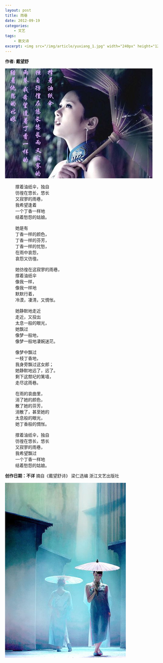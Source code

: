```yaml
--- 
layout: post
title: 雨巷
date: 2012-09-19
categories:
    - 文艺
tags:
    - 散文诗
excerpt: <img src="/img/article/yuxiang_1.jpg" width="240px" height="120px"/>撑着油纸伞，独自彷徨在悠长，悠长又寂寥的雨巷，我希望逢着一个丁香一样地结着愁怨的姑娘。
---
```

__作者: 戴望舒__

![](/img/article/yuxiang_1.jpg)
<pre class="prettyprint">
    撑着油纸伞，独自
    彷徨在悠长，悠长
    又寂寥的雨巷，
    我希望逢着
    一个丁香一样地
    结着愁怨的姑娘。

    她是有
    丁香一样的颜色，
    丁香一样的芬芳，
    丁香一样的忧愁，
    在雨中哀怨，
    哀怨又彷徨。

    她彷徨在这寂寥的雨巷，
    撑着油纸伞
    像我一样，
    像我一样地
    默默行着，
    冷漠，凄清，又惆怅。

    她静默地走近
    走近，又投出
    太息一般的眼光，
    她飘过
    像梦一般地，
    像梦一般地凄婉迷茫。

    像梦中飘过
    一枝丁香地，
    我身旁飘过这女郎；
    她静默地远了，远了。
    剩下这颓圮的篱墙，
    走尽这雨巷。

    在雨的哀曲里，
    消了她的颜色，
    散了她的芬芳，
    消散了，甚至她的
    太息般的眼光，
    她丁香般的惆怅。

    撑着油纸伞，独自
    彷徨在悠长，悠长
    又寂寥的雨巷，
    我希望飘过
    一个丁香一样地
    结着愁怨的姑娘。
</pre>
__创作日期：不详__  摘自《戴望舒诗》 梁仁选编 浙江文艺出版社 

![](/img/article/yuxiang_2.jpg)

